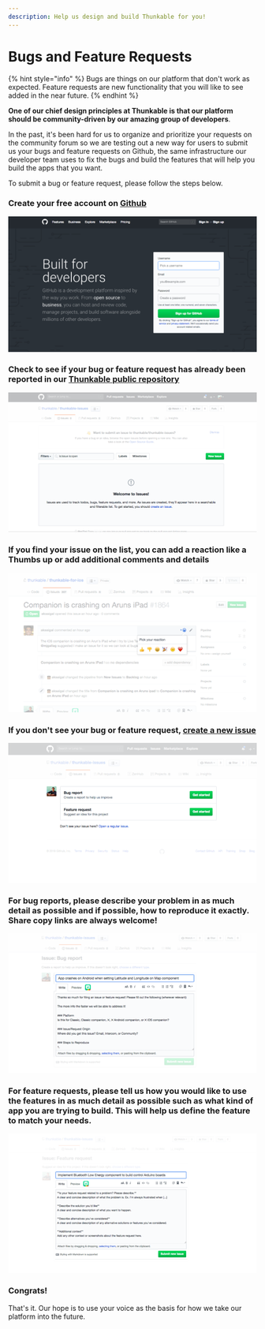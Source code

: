 ```yaml
---
description: Help us design and build Thunkable for you!
---
```


# Bugs and Feature Requests

{% hint style="info" %}
Bugs are things on our platform that don't work as expected. Feature requests are new functionality that you will like to see added in the near future. 
{% endhint %}

**One of our chief design principles at Thunkable is that our platform should be community-driven by our amazing group of developers**. 

In the past, it's been hard for us to organize and prioritize your requests on the community forum so we are testing out a new way for users to submit us your bugs and feature requests on Github, the same infrastructure our developer team uses to fix the bugs and build the features that will help you build the apps that you want.

To submit a bug or feature request, please follow the steps below.

### Create your free account on [Github](https://github.com/)

![](../.gitbook/assets/screen-shot-2018-06-15-at-3.53.07-pm.png)

### Check to see if your bug or feature request has already been reported in our [Thunkable public repository](https://github.com/thunkable/thunkable-issues/issues)

![You can search and filter for your issue in the &apos;Filters&apos; bar](../.gitbook/assets/thunkable-docs-exhibits-8.png)

### If you find your issue on the list, you can add a reaction like a Thumbs up or add additional comments and details

![](../.gitbook/assets/thunkable-docs-exhibits-12.png)

### If you don't see your bug or feature request, [create a new issue](https://github.com/thunkable/thunkable-issues/issues/new/choose)

![First decide if you&apos;re issue is a bug report or a feature request and select &apos;Get started&apos;](../.gitbook/assets/thunkable-docs-exhibits-9%20%281%29.png)

###  For bug reports, please describe your problem in as much detail as possible and if possible, how to reproduce it exactly. Share copy links are always welcome!

![The more detail you provide, the faster we&apos;ll be able to reproduce it and address it](../.gitbook/assets/thunkable-docs-exhibits-10.png)

### For feature requests, please tell us how you would like to use the features in as much detail as possible such as what kind of app you are trying to build. This will help us define the feature to match your needs.

![](../.gitbook/assets/thunkable-docs-exhibits-11.png)

### Congrats!  

That's it.  Our hope is to use your voice as the basis for how we take our platform into the future. 

